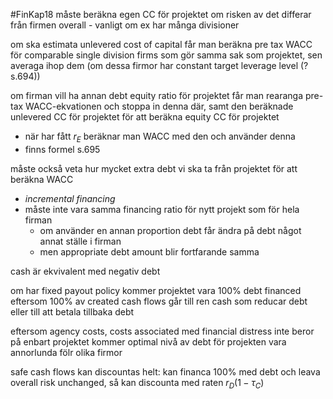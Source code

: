 #FinKap18
måste beräkna egen CC för projektet om risken av det differar från firmen overall - vanligt om ex har många divisioner

om ska estimata unlevered cost of capital får man beräkna pre tax WACC för comparable single division firms som gör samma sak som projektet, sen averaga ihop dem (om dessa firmor har constant target leverage level (? s.694))

om firman vill ha annan debt equity ratio för projektet får man rearanga pre-tax WACC-ekvationen och stoppa in denna där, samt den beräknade unlevered CC för projektet för att beräkna equity CC för projektet 
- när har fått $r_E$ beräknar man WACC med den och använder denna
- finns formel s.695

måste också veta hur mycket extra debt vi ska ta från projektet för att beräkna WACC
- *incremental financing*
- måste inte vara samma financing ratio för nytt projekt som för hela firman
	- om använder en annan proportion debt får ändra på debt något annat ställe i firman
	- men appropriate debt amount blir fortfarande samma

cash är ekvivalent med negativ debt

om har fixed payout policy kommer projektet vara 100% debt financed eftersom 100% av created cash flows går till ren cash som reducar debt eller till att betala tillbaka debt

eftersom agency costs, costs associated med financial distress inte beror på enbart projektet kommer optimal nivå av debt för projekten vara annorlunda fölr olika firmor

safe cash flows kan discountas helt: kan financa 100% med debt och leava overall risk unchanged, så kan discounta med raten $r_D(1-\tau_C)$
